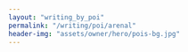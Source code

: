 ```yaml
---
layout: "writing_by_poi"
permalink: "/writing/poi/arenal"
header-img: "assets/owner/hero/pois-bg.jpg"
---
```

